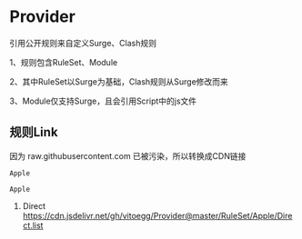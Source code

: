 # Provider
引用公开规则来自定义Surge、Clash规则

1、规则包含RuleSet、Module

2、其中RuleSet以Surge为基础，Clash规则从Surge修改而来

3、Module仅支持Surge，且会引用Script中的js文件

## 规则Link
因为 raw.githubusercontent.com 已被污染，所以转换成CDN链接

```
Apple
```
`Apple`

1. Direct
https://cdn.jsdelivr.net/gh/vitoegg/Provider@master/RuleSet/Apple/Direct.list


